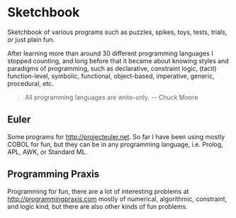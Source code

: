 # Sketchbook

Sketchbook of various programs such as puzzles, spikes, toys,
tests, trials, or just plain fun.

After learning more than around 30 different programming languages
I stopped counting, and long before that it became about knowing
styles and paradigms of programming, such as declarative,
constraint logic, (tacit) function-level, symbolic, functional,
object-based, imperative, generic, procedural, etc.

> All programming languages are write-only. -- Chuck Moore

## Euler

Some programs for <http://projecteuler.net>. So far I have been
using mostly COBOL for fun, but they can be in any programming
language, i.e. Prolog, APL, AWK, or Standard ML.

## Programming Praxis

Programming for fun, there are a lot of interesting problems at
<http://programmingpraxis.com> mostly of numerical, algorithmic,
constraint, and logic kind, but there are also other kinds of
fun problems.

